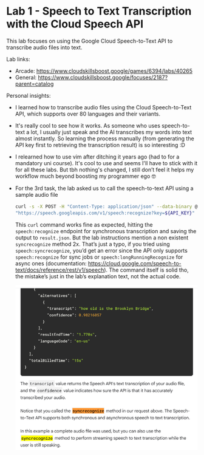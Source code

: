 # Lab 1 - Speech to Text Transcription with the Cloud Speech API

This lab focuses on using the Google Cloud Speech-to-Text API to transcribe audio files into text.

Lab links:

- Arcade: https://www.cloudskillsboost.google/games/6394/labs/40265
- General: https://www.cloudskillsboost.google/focuses/2187?parent=catalog

Personal insights:

- I learned how to transcribe audio files using the Cloud Speech-to-Text API, which supports over 80 languages and their variants.

- It's really cool to see how it works. As someone who uses speech-to-text a lot, I usually just speak and the AI transcribes my words into text almost instantly. So learning the process manually (from generating the API key first to retrieving the transcription result) is so interesting :D

- I relearned how to use vim after ditching it years ago (had to for a mandatory uni course). It's cool to use and seems I'll have to stick with it for all these labs. But tbh nothing's changed, I still don’t feel it helps my workflow much beyond boosting my programmer ego 🤓

- For the 3rd task, the lab asked us to call the speech-to-text API using a sample audio file

  ```bash
  curl -s -X POST -H "Content-Type: application/json" --data-binary @request.json \
  "https://speech.googleapis.com/v1/speech:recognize?key=${API_KEY}" > result.json
  ```

  This `curl` command works fine as expected, hitting the `speech:recognize` endpoint for synchronous transcription and saving the output to `result.json`. But the lab instructions mention a non existent `syncrecognize` method 2x. That’s just a typo, if you tried using `speech:syncrecognize`, you’d get an error since the API only supports `speech:recognize` for sync jobs or `speech:longRunningRecognize` for async ones (documentation: https://cloud.google.com/speech-to-text/docs/reference/rest/v1/speech). The command itself is solid tho, the mistake’s just in the lab’s explanation text, not the actual code.

  ![alt text](image.png)
